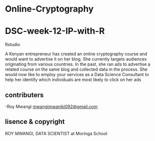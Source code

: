 # Online-Cryptography
# DSC-week-12-IP-with-R

 Rstudio
 
A Kenyan entrepreneur has created an online cryptography course and would want to advertise it on her blog. She currently targets audiences originating from various countries. In the past, she ran ads to advertise a related course on the same blog and collected data in the process. She would now like to employ your services as a Data Science Consultant to help her identify which individuals are most likely to click on her ads

## contributers

-Roy Mwangi <mwangimwaniki092@gmail.com>

## lisence & copyright
ROY MWANGI, DATA SCIENTIST at Moringa School
